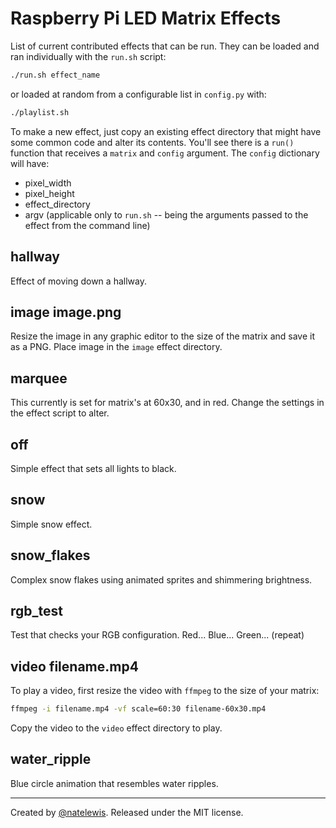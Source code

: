 
# Raspberry Pi LED Matrix Effects

List of current contributed effects that can be run.  They can be loaded and ran individually with the `run.sh` script:

```bash
./run.sh effect_name
```

or loaded at random from a configurable list in `config.py` with:

```bash
./playlist.sh
```

To make a new effect, just copy an existing effect directory that might have some common code and alter its contents.  You'll see there is a `run()` function that receives a `matrix` and `config` argument.  The `config` dictionary will have:

* pixel_width
* pixel_height
* effect_directory
* argv (applicable only to `run.sh` -- being the arguments passed to the effect from the command line)

## hallway

Effect of moving down a hallway.

## image image.png

Resize the image in any graphic editor to the size of the matrix and save it as a PNG.  Place image in the `image` effect directory.

## marquee

This currently is set for matrix's at 60x30, and in red.  Change the settings in the effect script to alter.

## off

Simple effect that sets all lights to black.

## snow

Simple snow effect.

## snow_flakes

Complex snow flakes using animated sprites and shimmering brightness.

## rgb_test

Test that checks your RGB configuration.  Red... Blue... Green... (repeat)

## video filename.mp4

To play a video, first resize the video with `ffmpeg` to the size of your matrix:

```bash
ffmpeg -i filename.mp4 -vf scale=60:30 filename-60x30.mp4
```

Copy the video to the `video` effect directory to play.

## water_ripple

Blue circle animation that resembles water ripples.

---

Created by [@natelewis](https://github.com/natelewis). Released under the MIT license.
